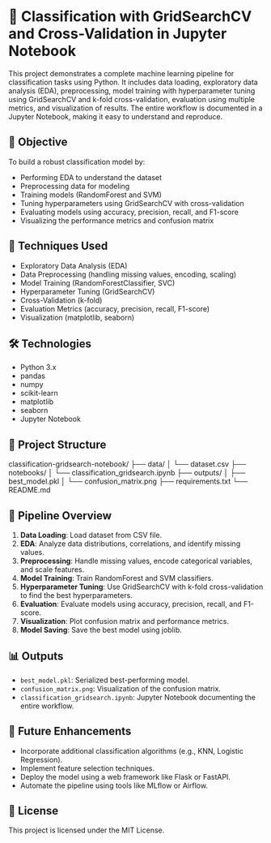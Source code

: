 # 🧠 Classification with GridSearchCV and Cross-Validation in Jupyter Notebook

This project demonstrates a complete machine learning pipeline for classification tasks using Python. It includes data loading, exploratory data analysis (EDA), preprocessing, model training with hyperparameter tuning using GridSearchCV and k-fold cross-validation, evaluation using multiple metrics, and visualization of results. The entire workflow is documented in a Jupyter Notebook, making it easy to understand and reproduce.

## 🎯 Objective

To build a robust classification model by:

- Performing EDA to understand the dataset
- Preprocessing data for modeling
- Training models (RandomForest and SVM)
- Tuning hyperparameters using GridSearchCV with cross-validation
- Evaluating models using accuracy, precision, recall, and F1-score
- Visualizing the performance metrics and confusion matrix

## 🧠 Techniques Used

- Exploratory Data Analysis (EDA)
- Data Preprocessing (handling missing values, encoding, scaling)
- Model Training (RandomForestClassifier, SVC)
- Hyperparameter Tuning (GridSearchCV)
- Cross-Validation (k-fold)
- Evaluation Metrics (accuracy, precision, recall, F1-score)
- Visualization (matplotlib, seaborn)

## 🛠️ Technologies

- Python 3.x
- pandas
- numpy
- scikit-learn
- matplotlib
- seaborn
- Jupyter Notebook

## 📁 Project Structure

classification-gridsearch-notebook/
├── data/
│   └── dataset.csv
├── notebooks/
│   └── classification_gridsearch.ipynb
├── outputs/
│   ├── best_model.pkl
│   └── confusion_matrix.png
├── requirements.txt
└── README.md

## 🚀 Pipeline Overview

1. **Data Loading**: Load dataset from CSV file.
2. **EDA**: Analyze data distributions, correlations, and identify missing values.
3. **Preprocessing**: Handle missing values, encode categorical variables, and scale features.
4. **Model Training**: Train RandomForest and SVM classifiers.
5. **Hyperparameter Tuning**: Use GridSearchCV with k-fold cross-validation to find the best hyperparameters.
6. **Evaluation**: Evaluate models using accuracy, precision, recall, and F1-score.
7. **Visualization**: Plot confusion matrix and performance metrics.
8. **Model Saving**: Save the best model using joblib.

## 📊 Outputs

- `best_model.pkl`: Serialized best-performing model.
- `confusion_matrix.png`: Visualization of the confusion matrix.
- `classification_gridsearch.ipynb`: Jupyter Notebook documenting the entire workflow.

## 📌 Future Enhancements

- Incorporate additional classification algorithms (e.g., KNN, Logistic Regression).
- Implement feature selection techniques.
- Deploy the model using a web framework like Flask or FastAPI.
- Automate the pipeline using tools like MLflow or Airflow.

## 📄 License

This project is licensed under the MIT License.
